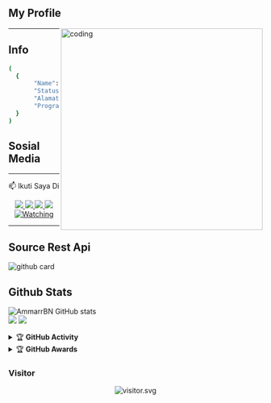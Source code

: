 ## My Profile
<img align="right" alt="coding" width="400" src="https://cdn.dribbble.com/users/1162077/screenshots/5403918/media/d5dccb5d5818cba2c8fa0cb15fb578b3.gif" />

---

## Info
```bash
(
  {
       "Name": "AmmarBN",
       "Status": "Online",
       "Alamat": "Semarang, Indonesia",
       "Program": "Python 3.9"
  }
)
```

## Sosial Media
---
📫 Ikuti Saya Di
<p align="center">
  <a href="https://instagram.com/ammarexecuted"><img src="https://img.shields.io/badge/Instagram-E4405F?style=for-the-badge&logo=instagram&logoColor=white"/> 
  <a href="https://wa.me/6288229683561"><img src="https://img.shields.io/badge/WhatsApp-25D366?style=for-the-badge&logo=whatsapp&logoColor=white" />
  <a href="https://www.facebook.com/ammarexecuted"><img src="https://img.shields.io/badge/Facebook-%234267B2.svg?&style=for-the-badge&logo=facebook&logoColor=white" />
  <a href="[https://youtube.com/channel/UCyxWbQIfP1ewwQou-gqZ2Iw](https://youtube.com/channel/UCyxWbQIfP1ewwQou-gqZ2Iw)"><img src="https://img.shields.io/badge/YouTube-AmmarrBN-ff0000?style=for-the-badge&logo=youtube&logoColor=ff0000&link=https://youtube.com/channel/UCyxWbQIfP1ewwQou-gqZ2Iw" /><br>
 <amaan=AzRyCb&label=VIEWS&style=flat-square&color=orange" />
  <a href="https://komarev.com/ghpvc/?username=AmmarrBN&color=blue&style=flat-square&label=Profile+Views"><img title="Watching" src="https://komarev.com/ghpvc/?username=AmmarrBN&color=green&style=flat-square&label=Profile+View"></a>
</hal>                                                    

-----

## Source Rest Api
![github card](https://github-readme-stats.vercel.app/api/pin/?username=AmmarrBN&repo=Tes-Flask-Api&theme=dark)

## Github Stats
<p>
  <img src="https://github-readme-stats.vercel.app/api?username=AmmarrBN&show_icons=true&include_all_commits=true&theme=monokai" alt="AmmarrBN GitHub stats" /><br />
  <img src="https://github-readme-streak-stats.herokuapp.com/?user=AmmarrBN&theme=monokai"/>
  <img src="https://github-readme-stats.vercel.app/api/top-langs/?username=AmmarrBN&layout=compact&theme=monokai&langs_count=12"/><br />
</p>

<details>
    <summary>&#127942 <b>GitHub Activity</b></summary><br/>

![Metrics](https://metrics.lecoq.io/AmmarrBN?)
</details> 

<details>
    <summary>&#127942 <b>GitHub Awards</b></summary><br/>

![Github Trophy](https://github-profile-trophy.vercel.app/?username=AmmarrBN)

</details>

<h3 align="left">Visitor</h3>
<p align="center">
<img src="https://count.caliphdev.my.id/get/@AmmarrBN?theme=rule34" alt="visitor.svg">
</p>

<!--
**AmmarrBN/AmmarrBN** is a ✨ _special_ ✨ repository because its `README.md` (this file) appears on your GitHub profile.

Here are some ideas to get you started:

- 🔭 I’m currently working on ...
- 🌱 I’m currently learning ...
- 👯 I’m looking to collaborate on ...
- 🤔 I’m looking for help with ...
- 💬 Ask me about ...
- 📫 How to reach me: ...
- 😄 Pronouns: ...
- ⚡ Fun fact: ...
-->
